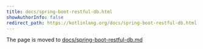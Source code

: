 ```yaml
---
title: docs/spring-boot-restful-db.html
showAuthorInfo: false
redirect_path: https://kotlinlang.org/docs/spring-boot-restful-db.html
---
```


The page is moved to [docs/spring-boot-restful-db.md](docs/spring-boot-restful-db.md)
